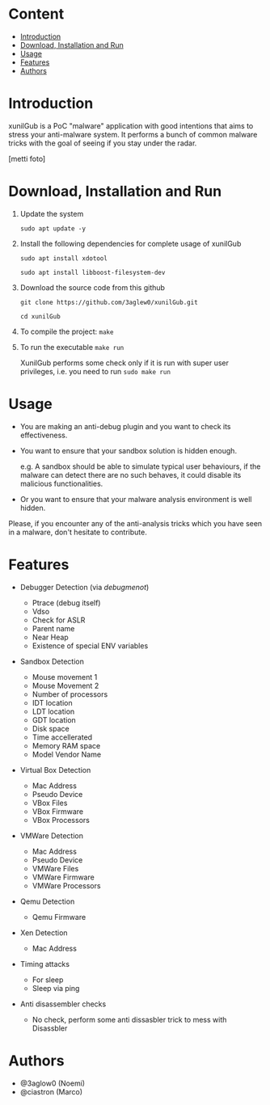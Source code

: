 # Content
- [Introduction](#introduction)
- [Download, Installation and Run](#download,installationandrun)
- [Usage](#usage)
- [Features](#features)
- [Authors](#authors)

# Introduction
xunilGub is a PoC "malware" application with good intentions that aims to stress your anti-malware system. It performs a bunch of common malware tricks with the goal of seeing if you stay under the radar.

[metti foto]

# Download, Installation and Run
1. Update the system

    `sudo apt update -y`

2. Install the following dependencies for complete usage of xunilGub

    `sudo apt install xdotool`

    `sudo apt install libboost-filesystem-dev`
3. Download the source code from this github 
    
    `git clone https://github.com/3aglew0/xunilGub.git`

    `cd xunilGub`
4. To compile the project: `make`
5. To run the executable `make run`
    
    XunilGub performs some check only if it is run with super user privileges, i.e. you need to run `sudo make run`

# Usage

* You are making an anti-debug plugin and you want to check its effectiveness.
* You want to ensure that your sandbox solution is hidden enough.

    e.g. A sandbox should be able to simulate typical user behaviours, if the malware can detect there are no such behaves, it could disable its malicious functionalities. 

* Or you want to ensure that your malware analysis environment is well hidden.

Please, if you encounter any of the anti-analysis tricks which you have seen in a malware, don't hesitate to contribute.

# Features
- Debugger Detection (via *debugmenot*)
    - Ptrace (debug itself)
    - Vdso
    - Check for ASLR
    - Parent name
    - Near Heap
    - Existence of special ENV variables

- Sandbox Detection
    - Mouse movement 1
    - Mouse Movement 2
    - Number of processors
    - IDT location
    - LDT location
    - GDT location
    - Disk space
    - Time accellerated
    - Memory RAM space
    - Model Vendor Name

- Virtual Box Detection
    - Mac Address
    - Pseudo Device
    - VBox Files
    - VBox Firmware
    - VBox Processors

- VMWare Detection
    - Mac Address
    - Pseudo Device
    - VMWare Files
    - VMWare Firmware
    - VMWare Processors

- Qemu Detection
    - Qemu Firmware

- Xen Detection
    - Mac Address

- Timing attacks
    - For sleep
    - Sleep via ping

- Anti disassembler checks
    - No check, perform some anti dissasbler trick to mess with Disassbler

# Authors
- @3aglow0 (Noemi)
- @ciastron (Marco)